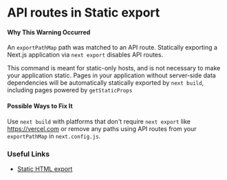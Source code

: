 # API routes in Static export

#### Why This Warning Occurred

An `exportPathMap` path was matched to an API route. Statically exporting a Next.js application via `next export` disables API routes.

This command is meant for static-only hosts, and is not necessary to make your application static. Pages in your application without server-side data dependencies will be automatically statically exported by `next build`, including pages powered by `getStaticProps`

#### Possible Ways to Fix It

Use `next build` with platforms that don't require `next export` like https://vercel.com or remove any paths using API routes from your `exportPathMap` in `next.config.js`.

### Useful Links

- [Static HTML export](https://nextjs.org/docs/advanced-features/static-html-export)
